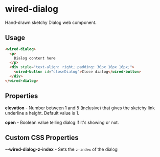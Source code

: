 # wired-dialog
Hand-drawn sketchy Dialog web component.

## Usage

```html
<wired-dialog>
  <p>
    Dialog content here
  </p>
  <div style="text-align: right; padding: 30px 16px 16px;">
    <wired-button id="closeDialog">Close dialog</wired-button>
  </div>
</wired-dialog>
```

## Properties

**elevation** - Number between  1 and 5 (inclusive) that gives the sketchy link underline a height. Default value is 1.

**open** - Boolean value telling dialog if it's showing or not.

## Custom CSS Properties

**--wired-dialog-z-index** - Sets the `z-index` of the dialog